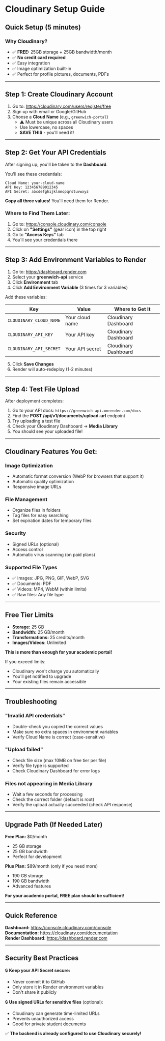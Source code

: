 # Cloudinary Setup Guide

## Quick Setup (5 minutes)

### Why Cloudinary?
- ✅ **FREE:** 25GB storage + 25GB bandwidth/month
- ✅ **No credit card required**
- ✅ Easy integration
- ✅ Image optimization built-in
- ✅ Perfect for profile pictures, documents, PDFs

---

## Step 1: Create Cloudinary Account

1. Go to: https://cloudinary.com/users/register/free
2. Sign up with email or Google/GitHub
3. Choose a **Cloud Name** (e.g., `greenwich-portal`)
   - ⚠️ Must be unique across all Cloudinary users
   - Use lowercase, no spaces
   - **SAVE THIS** - you'll need it!

---

## Step 2: Get Your API Credentials

After signing up, you'll be taken to the **Dashboard**.

You'll see these credentials:

```
Cloud Name: your-cloud-name
API Key: 123456789012345
API Secret: abcdefghijklmnopqrstuvwxyz
```

**Copy all three values!** You'll need them for Render.

### Where to Find Them Later:
1. Go to: https://console.cloudinary.com/console
2. Click on **"Settings"** (gear icon) in the top right
3. Go to **"Access Keys"** tab
4. You'll see your credentials there

---

## Step 3: Add Environment Variables to Render

1. Go to: https://dashboard.render.com
2. Select your **greenwich-api** service
3. Click **Environment** tab
4. Click **Add Environment Variable** (3 times for 3 variables)

Add these variables:

| Key | Value | Where to Get It |
|-----|-------|-----------------|
| `CLOUDINARY_CLOUD_NAME` | Your cloud name | Cloudinary Dashboard |
| `CLOUDINARY_API_KEY` | Your API key | Cloudinary Dashboard |
| `CLOUDINARY_API_SECRET` | Your API secret | Cloudinary Dashboard |

5. Click **Save Changes**
6. Render will auto-redeploy (1-2 minutes)

---

## Step 4: Test File Upload

After deployment completes:

1. Go to your API docs: `https://greenwich-api.onrender.com/docs`
2. Find the **POST /api/v1/documents/upload-url** endpoint
3. Try uploading a test file
4. Check your Cloudinary Dashboard → **Media Library**
5. You should see your uploaded file!

---

## Cloudinary Features You Get:

### Image Optimization
- Automatic format conversion (WebP for browsers that support it)
- Automatic quality optimization
- Responsive image URLs

### File Management
- Organize files in folders
- Tag files for easy searching
- Set expiration dates for temporary files

### Security
- Signed URLs (optional)
- Access control
- Automatic virus scanning (on paid plans)

### Supported File Types
- ✅ Images: JPG, PNG, GIF, WebP, SVG
- ✅ Documents: PDF
- ✅ Videos: MP4, WebM (within limits)
- ✅ Raw files: Any file type

---

## Free Tier Limits

- **Storage:** 25 GB
- **Bandwidth:** 25 GB/month
- **Transformations:** 25 credits/month
- **Images/Videos:** Unlimited

**This is more than enough for your academic portal!**

If you exceed limits:
- Cloudinary won't charge you automatically
- You'll get notified to upgrade
- Your existing files remain accessible

---

## Troubleshooting

### "Invalid API credentials"
- Double-check you copied the correct values
- Make sure no extra spaces in environment variables
- Verify Cloud Name is correct (case-sensitive)

### "Upload failed"
- Check file size (max 10MB on free tier per file)
- Verify file type is supported
- Check Cloudinary Dashboard for error logs

### Files not appearing in Media Library
- Wait a few seconds for processing
- Check the correct folder (default is root)
- Verify the upload actually succeeded (check API response)

---

## Upgrade Path (If Needed Later)

**Free Plan:** $0/month
- 25 GB storage
- 25 GB bandwidth
- Perfect for development

**Plus Plan:** $89/month (only if you need more)
- 190 GB storage
- 190 GB bandwidth
- Advanced features

**For your academic portal, FREE plan should be sufficient!**

---

## Quick Reference

**Dashboard:** https://console.cloudinary.com/console  
**Documentation:** https://cloudinary.com/documentation  
**Render Dashboard:** https://dashboard.render.com  

---

## Security Best Practices

🔒 **Keep your API Secret secure:**
- Never commit it to GitHub
- Only store it in Render environment variables
- Don't share it publicly

🔒 **Use signed URLs for sensitive files** (optional):
- Cloudinary can generate time-limited URLs
- Prevents unauthorized access
- Good for private student documents

✅ **The backend is already configured to use Cloudinary securely!**
